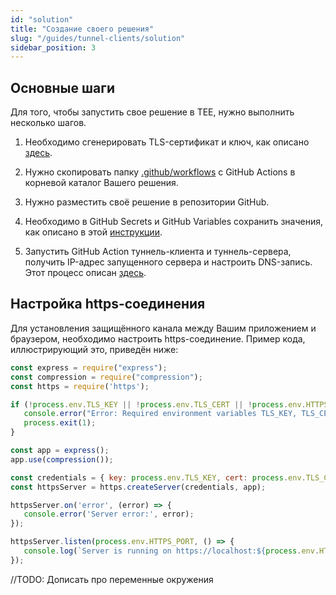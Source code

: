 ```yaml
---
id: "solution"
title: "Создание своего решения"
slug: "/guides/tunnel-clients/solution"
sidebar_position: 3
---
```

## Основные шаги
Для того, чтобы запустить свое решение в TEE, нужно выполнить несколько шагов.

1. Необходимо сгенерировать TLS-сертификат и ключ,
   как описано [здесь](https://docs.dev.superprotocol.com/developers/guides/tunnel-clients/prepare).

2. Нужно скопировать папку [.github/workflows](https://github.com/Super-Protocol/docs/tree/develop/.github/workflows) 
   с GitHub Actions в корневой каталог Вашего решения.
3. Нужно разместить своё решение в репозитории GitHub.
4. Необходимо в GitHub Secrets и GitHub Variables сохранить значения, как описано в этой 
   [инструкции](https://docs.dev.superprotocol.com/developers/guides/tunnel-clients/repo).
5. Запустить GitHub Action туннель-клиента и туннель-сервера, получить IP-адрес запущенного сервера и настроить
   DNS-запись. Этот процесс описан [здесь](https://docs.dev.superprotocol.com/developers/guides/tunnel-clients/deploy).

## Настройка https-соединения

Для установления защищённого канала между Вашим приложением и браузером, необходимо настроить https-соединение.
Пример кода, иллюстрирующий это, приведён ниже:

```javascript
const express = require("express");
const compression = require("compression");
const https = require('https');

if (!process.env.TLS_KEY || !process.env.TLS_CERT || !process.env.HTTPS_PORT) {
   console.error("Error: Required environment variables TLS_KEY, TLS_CERT, and HTTPS_PORT are not set");
   process.exit(1);
}

const app = express();
app.use(compression());

const credentials = { key: process.env.TLS_KEY, cert: process.env.TLS_CERT };
const httpsServer = https.createServer(credentials, app);

httpsServer.on('error', (error) => {
   console.error('Server error:', error);
});

httpsServer.listen(process.env.HTTPS_PORT, () => {
   console.log(`Server is running on https://localhost:${process.env.HTTPS_PORT}`);
});
```

<Highlight color="red">//TODO: Дописать про переменные окружения</Highlight>


